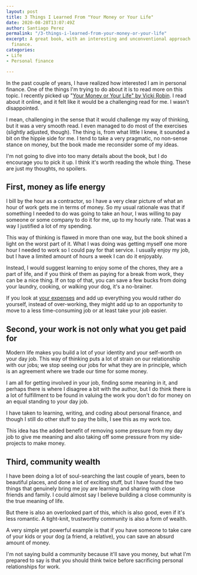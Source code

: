 ```yaml
---
layout: post
title: 3 Things I Learned From "Your Money or Your Life"
date: 2020-08-28T13:07:49Z
author: Santiago Perez
permalink: "/3-things-i-learned-from-your-money-or-your-life"
excerpt: A great book, with an interesting and unconventional approach to personal
  finance.
categories:
- Life
- Personal finance

---
```

In the past couple of years, I have realized how interested I am in personal finance. One of the things I'm trying to do about it is to read more on this topic. I recently picked up "[Your Money or Your Life" by Vicki Robin](https://www.amazon.com/dp/B0052MD8VO/ref=dp-kindle-redirect?_encoding=UTF8&btkr=1). I read about it online, and it felt like it would be a challenging read for me. I wasn't disappointed.

I mean, challenging in the sense that it would challenge my way of thinking, but it was a very smooth read. I even managed to do most of the exercises (slightly adjusted, though). The thing is, from what little I knew, it sounded a bit on the hippie side for me. I tend to take a very pragmatic, no non-sense stance on money, but the book made me reconsider some of my ideas.

I'm not going to dive into too many details about the book, but I do encourage you to pick it up. I think it's worth reading the whole thing. These are just my thoughts, no spoilers.

## First, money as life energy

I bill by the hour as a contractor, so I have a very clear picture of what an hour of work gets me in terms of money. So my usual rationale was that if something I needed to do was going to take an hour, I was willing to pay someone or some company to do it for me, up to my hourly rate. That was a way I justified a lot of my spending.

This way of thinking is flawed in more than one way, but the book shined a light on the worst part of it. What I was doing was getting myself one more hour I needed to work so I could pay for that service. I usually enjoy my job, but I have a limited amount of hours a week I can do it enjoyably.

Instead, I would suggest learning to enjoy some of the chores, they are a part of life, and if you think of them as paying for a break from work, they can be a nice thing. If on top of that, you can save a few bucks from doing your laundry, cooking, or walking your dog, it's a no-brainer.

If you look at [your expenses](https://pocketpatch.io) and add up everything you would rather do yourself, instead of over-working, they might add up to an opportunity to move to a less time-consuming job or at least take your job easier.

## Second, your work is not only what you get paid for

Modern life makes you build a lot of your identity and your self-worth on your day job. This way of thinking puts a lot of strain on our relationship with our jobs; we stop seeing our jobs for what they are in principle, which is an agreement where we trade our time for some money.

I am all for getting involved in your job, finding some meaning in it, and perhaps there is where I disagree a bit with the author, but I do think there is a lot of fulfillment to be found in valuing the work you don't do for money on an equal standing to your day job.

I have taken to learning, writing, and coding about personal finance, and though I still do other stuff to pay the bills, I see this as my work too.

This idea has the added benefit of removing some pressure from my day job to give me meaning and also taking off some pressure from my side-projects to make money.

## Third, community wealth

I have been doing a lot of soul-searching the last couple of years, been to beautiful places, and done a lot of exciting stuff, but I have found the two things that genuinely bring me joy are learning and sharing with close friends and family. I could almost say I believe building a close community is the true meaning of life.

But there is also an overlooked part of this, which is also good, even if it's less romantic. A tight-knit, trustworthy community is also a form of wealth.

A very simple yet powerful example is that if you have someone to take care of your kids or your dog (a friend, a relative), you can save an absurd amount of money.

I'm not saying build a community because it'll save you money, but what I'm prepared to say is that you should think twice before sacrificing personal relationships for work.